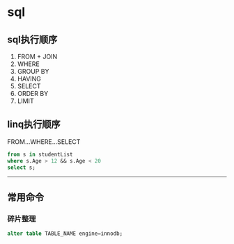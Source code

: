 # sql

## sql执行顺序
1. FROM + JOIN
2. WHERE
3. GROUP BY
4. HAVING
5. SELECT
6. ORDER BY
7. LIMIT

## linq执行顺序
FROM...WHERE...SELECT

```sql
from s in studentList
where s.Age > 12 && s.Age < 20
select s;
```

---

## 常用命令

### 碎片整理

```sql
alter table TABLE_NAME engine=innodb;
```

